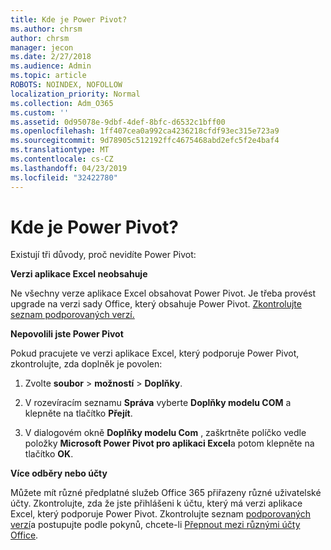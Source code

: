 ```yaml
---
title: Kde je Power Pivot?
ms.author: chrsm
author: chrsm
manager: jecon
ms.date: 2/27/2018
ms.audience: Admin
ms.topic: article
ROBOTS: NOINDEX, NOFOLLOW
localization_priority: Normal
ms.collection: Adm_O365
ms.custom: ''
ms.assetid: 0d95078e-9dbf-4def-8bfc-d6532c1bff00
ms.openlocfilehash: 1ff407cea0a992ca4236218cfdf93ec315e723a9
ms.sourcegitcommit: 9d78905c512192ffc4675468abd2efc5f2e4baf4
ms.translationtype: MT
ms.contentlocale: cs-CZ
ms.lasthandoff: 04/23/2019
ms.locfileid: "32422780"
---
```

# <a name="where-is-power-pivot"></a>Kde je Power Pivot?

Existují tři důvody, proč nevidíte Power Pivot:
  
 **Verzi aplikace Excel neobsahuje**
  
Ne všechny verze aplikace Excel obsahovat Power Pivot. Je třeba provést upgrade na verzi sady Office, který obsahuje Power Pivot. [Zkontrolujte seznam podporovaných verzí.](https://support.office.com/article/aa64e217-4b6e-410b-8337-20b87e1c2a4b.aspx)
  
 **Nepovolili jste Power Pivot**
  
Pokud pracujete ve verzi aplikace Excel, který podporuje Power Pivot, zkontrolujte, zda doplněk je povolen:
  
1. Zvolte **soubor** \> **možností** \> **Doplňky**.
    
2. V rozevíracím seznamu **Správa** vyberte **Doplňky modelu COM** a klepněte na tlačítko **Přejít**.
    
3. V dialogovém okně **Doplňky modelu Com** , zaškrtněte políčko vedle položky **Microsoft Power Pivot pro aplikaci Excel**a potom klepněte na tlačítko **OK**. 
    
 **Více odběry nebo účty**
  
Můžete mít různé předplatné služeb Office 365 přiřazeny různé uživatelské účty. Zkontrolujte, zda že jste přihlášeni k účtu, který má verzi aplikace Excel, který podporuje Power Pivot. Zkontrolujte seznam [podporovaných verzí](https://support.office.com/article/aa64e217-4b6e-410b-8337-20b87e1c2a4b.aspx)a postupujte podle pokynů, chcete-li [Přepnout mezi různými účty Office](https://support.office.com/article/b9582171-fd1f-4284-9846-bdd72bb28426.aspx#BKMK_WebSwitchAccounts).
  

